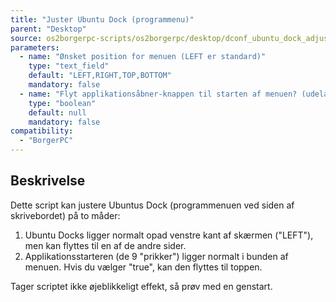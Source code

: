 ```yaml
---
title: "Juster Ubuntu Dock (programmenu)"
parent: "Desktop"
source: os2borgerpc-scripts/os2borgerpc/desktop/dconf_ubuntu_dock_adjust.sh
parameters:
  - name: "Ønsket position for menuen (LEFT er standard)"
    type: "text_field"
    default: "LEFT,RIGHT,TOP,BOTTOM"
    mandatory: false
  - name: "Flyt applikationsåbner-knappen til starten af menuen? (udeladt hak er standard)"
    type: "boolean"
    default: null
    mandatory: false
compatibility:
  - "BorgerPC"
---
```


## Beskrivelse
Dette script kan justere Ubuntus Dock (programmenuen ved siden af skrivebordet) på to måder:

1. Ubuntu Docks ligger normalt opad venstre kant af skærmen ("LEFT"), men kan flyttes til en af de andre sider.
2. Applikationsstarteren (de 9 "prikker") ligger normalt i bunden af menuen. Hvis du vælger "true", kan den flyttes til toppen.

Tager scriptet ikke øjeblikkeligt effekt, så prøv med en genstart.